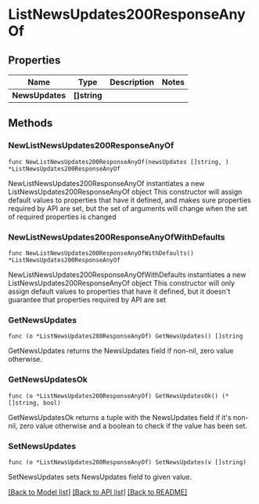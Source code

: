 # ListNewsUpdates200ResponseAnyOf

## Properties

Name | Type | Description | Notes
------------ | ------------- | ------------- | -------------
**NewsUpdates** | **[]string** |  | 

## Methods

### NewListNewsUpdates200ResponseAnyOf

`func NewListNewsUpdates200ResponseAnyOf(newsUpdates []string, ) *ListNewsUpdates200ResponseAnyOf`

NewListNewsUpdates200ResponseAnyOf instantiates a new ListNewsUpdates200ResponseAnyOf object
This constructor will assign default values to properties that have it defined,
and makes sure properties required by API are set, but the set of arguments
will change when the set of required properties is changed

### NewListNewsUpdates200ResponseAnyOfWithDefaults

`func NewListNewsUpdates200ResponseAnyOfWithDefaults() *ListNewsUpdates200ResponseAnyOf`

NewListNewsUpdates200ResponseAnyOfWithDefaults instantiates a new ListNewsUpdates200ResponseAnyOf object
This constructor will only assign default values to properties that have it defined,
but it doesn't guarantee that properties required by API are set

### GetNewsUpdates

`func (o *ListNewsUpdates200ResponseAnyOf) GetNewsUpdates() []string`

GetNewsUpdates returns the NewsUpdates field if non-nil, zero value otherwise.

### GetNewsUpdatesOk

`func (o *ListNewsUpdates200ResponseAnyOf) GetNewsUpdatesOk() (*[]string, bool)`

GetNewsUpdatesOk returns a tuple with the NewsUpdates field if it's non-nil, zero value otherwise
and a boolean to check if the value has been set.

### SetNewsUpdates

`func (o *ListNewsUpdates200ResponseAnyOf) SetNewsUpdates(v []string)`

SetNewsUpdates sets NewsUpdates field to given value.



[[Back to Model list]](../README.md#documentation-for-models) [[Back to API list]](../README.md#documentation-for-api-endpoints) [[Back to README]](../README.md)


